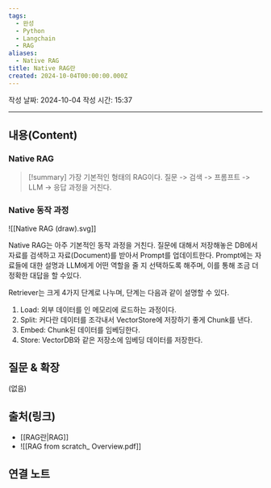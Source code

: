 ```yaml
---
tags:
  - 완성
  - Python
  - Langchain
  - RAG
aliases:
  - Native RAG
title: Native RAG란
created: 2024-10-04T00:00:00.000Z
---
```

작성 날짜: 2024-10-04
작성 시간: 15:37


----
## 내용(Content)

### Native RAG

>[!summary]
>가장 기본적인 형태의 RAG이다. 질문 -> 검색 -> 프롬프트 -> LLM -> 응답 과정을 거친다.


### Native 동작 과정

![[Native RAG (draw).svg]]

Native RAG는 아주 기본적인 동작 과정을 거친다. 질문에 대해서 저장해놓은 DB에서 자료를 검색하고 자료(Document)를 받아서 Prompt를 업데이트한다. Prompt에는 자료들에 대한 설명과 LLM에게 어떤 역할을 줄 지 선택하도록 해주며, 이를 통해 조금 더 정확한 대답을 할 수있다.

Retriever는 크게 4가지 단계로 나누며, 단계는 다음과 같이 설명할 수 있다.

1. Load: 외부 데이터를 인 메모리에 로드하는 과정이다.
2. Split: 커다란 데이터를 조각내서 VectorStore에 저장하기 좋게 Chunk를 낸다.
3. Embed: Chunk된 데이터를 임베딩한다.
4. Store: VectorDB와 같은 저장소에 임베딩 데이터를 저장한다.

## 질문 & 확장

(없음)

## 출처(링크)

- [[RAG란|RAG]]
- ![[RAG from scratch_ Overview.pdf]]
## 연결 노트











